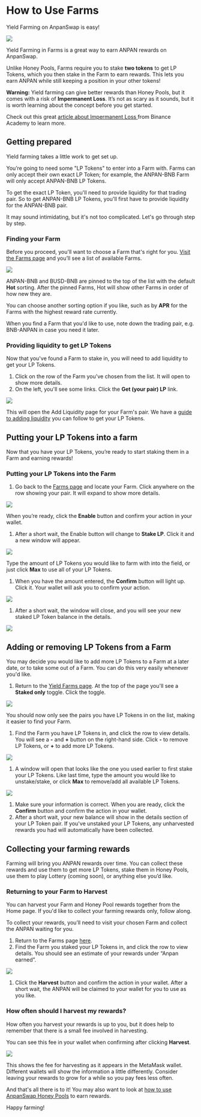 # How to Use Farms
Yield Farming on AnpanSwap is easy!

![](img-howfarm-2021-09-17-23-29-35.png)

Yield Farming in Farms is a great way to earn ANPAN rewards on AnpanSwap.

Unlike Honey Pools, Farms require you to stake **two tokens** to get LP Tokens, which you then stake in the Farm to earn rewards. This lets you earn ANPAN while still keeping a position in your other tokens!

**Warning:** 
Yield farming can give better rewards than Honey Pools, but it comes with a risk of **Impermanent Loss**. It’s not as scary as it sounds, but it is worth learning about the concept before you get started.

Check out this great [article about Impermanent Loss ](https://academy.binance.com/en/articles/impermanent-loss-explained) from Binance Academy to learn more.

## Getting prepared

Yield farming takes a little work to get set up.

You’re going to need some "LP Tokens" to enter into a Farm with. Farms can only accept their own exact LP Token; for example, the ANPAN-BNB Farm will only accept ANPAN-BNB LP Tokens.

To get the exact LP Token, you'll need to provide liquidity for that trading pair. So to get ANPAN-BNB LP Tokens, you'll first have to provide liquidity for the ANPAN-BNB pair.

It may sound intimidating, but it's not too complicated. Let's go through step by step.

### Finding your Farm

Before you proceed, you'll want to choose a Farm that's right for you. [Visit the Farms page](https://anpanswap.finance/farms) and you’ll see a list of available Farms.

![](img-howfarm1-2021-09-17-23-50-39.png)

ANPAN-BNB and BUSD-BNB are pinned to the top of the list with the default **Hot** sorting. After the pinned Farms, Hot will show other Farms in order of how new they are.

You can choose another sorting option if you like, such as by **APR** for the Farms with the highest reward rate currently.

When you find a Farm that you'd like to use, note down the trading pair, e.g. BNB-ANPAN in case you need it later.

### Providing liquidity to get LP Tokens

Now that you've found a Farm to stake in, you will need to add liquidity to get your LP Tokens.

1. Click on the row of the Farm you've chosen from the list. It will open to show more details.
2. On the left, you'll see some links. Click the **Get \(your pair\) LP** link.

![](img-howfarm2-2021-09-17-23-55-06.png)

This will open the Add Liquidity page for your Farm's pair. We have a [guide to adding liquidity](https://docs.anpanswap.finance/products/anpanswap-exchange/liquidity-guide) you can follow to get your LP Tokens.

## Putting your LP Tokens into a farm

Now that you have your LP Tokens, you’re ready to start staking them in a Farm and earning rewards!

### Putting your LP Tokens into the Farm

1. Go back to the [Farms page](https://anpanswap.finance/farms) and locate your Farm. Click anywhere on the row showing your pair. It will expand to show more details.

![](img-howfarm3-2021-09-18-00-00-43.png)

When you’re ready, click the **Enable** button and confirm your action in your wallet.

1. After a short wait, the Enable button will change to **Stake LP**. Click it and a new window will appear.

![](img-howfarm4-2021-09-18-00-05-54.png)

Type the amount of LP Tokens you would like to farm with into the field, or just click **Max** to use all of your LP Tokens.

1. When you have the amount entered, the **Confirm** button will light up. Click it. Your wallet will ask you to confirm your action.

![](img-howfarm5-2021-09-18-00-07-10.png)

1. After a short wait, the window will close, and you will see your new staked LP Token balance in the details.

![](img-howfarm6-2021-09-18-00-09-12.png)

## Adding or removing LP Tokens from a Farm

You may decide you would like to add more LP Tokens to a Farm at a later date, or to take some out of a Farm. You can do this very easily whenever you'd like.

1. Return to the [Yield Farms page](https://anpanswap.finance/farms). At the top of the page you'll see a **Staked only** toggle. Click the toggle.

![](img-howfarm7-2021-09-18-00-12-03.png)

You should now only see the pairs you have LP Tokens in on the list, making it easier to find your Farm.

1. Find the Farm you have LP Tokens in, and click the row to view details. You will see a **-** and **+** button on the right-hand side. Click **-** to remove LP Tokens, or **+** to add more LP Tokens.

![](img-howfarm8-2021-09-18-00-13-52.png)

1. A window will open that looks like the one you used earlier to first stake your LP Tokens. Like last time, type the amount you would like to unstake/stake, or click **Max** to remove/add all available LP Tokens.

![](img-howfarm9-2021-09-18-00-16-26.png)

1. Make sure your information is correct. When you are ready, click the **Confirm** button and confirm the action in your wallet.
2. After a short wait, your new balance will show in the details section of your LP Token pair. If you've unstaked your LP Tokens, any unharvested rewards you had will automatically have been collected.

## Collecting your farming rewards

Farming will bring you ANPAN rewards over time. You can collect these rewards and use them to get more LP Tokens, stake them in Honey Pools, use them to play Lottery (coming soon), or anything else you’d like.

### Returning to your Farm to Harvest

You can harvest your Farm and Honey Pool rewards together from the Home page. If you'd like to collect your farming rewards only, follow along.

To collect your rewards, you’ll need to visit your chosen Farm and collect the ANPAN waiting for you.

1. Return to the Farms page [here](https://anpanswap.finance/farms).
2. Find the Farm you staked your LP Tokens in, and click the row to view details. You should see an estimate of your rewards under “Anpan earned”.

![](img-howfarm10-2021-09-18-00-20-12.png)

1. Click the **Harvest** button and confirm the action in your wallet. After a short wait, the ANPAN will be claimed to your wallet for you to use as you like.

### How often should I harvest my rewards?

How often you harvest your rewards is up to you, but it does help to remember that there is a small fee involved in harvesting.

You can see this fee in your wallet when confirming after clicking **Harvest**.

![](img-howfarm11-2021-09-18-00-22-35.png)

This shows the fee for harvesting as it appears in the MetaMask wallet. Different wallets will show the information a little differently. Consider leaving your rewards to grow for a while so you pay fees less often.

And that's all there is to it! You may also want to look at [how to use AnpanSwap Honey Pools](https://docs.anpanswap.finance/products/honey-pool/honey-pool-guide) to earn rewards.

Happy farming!